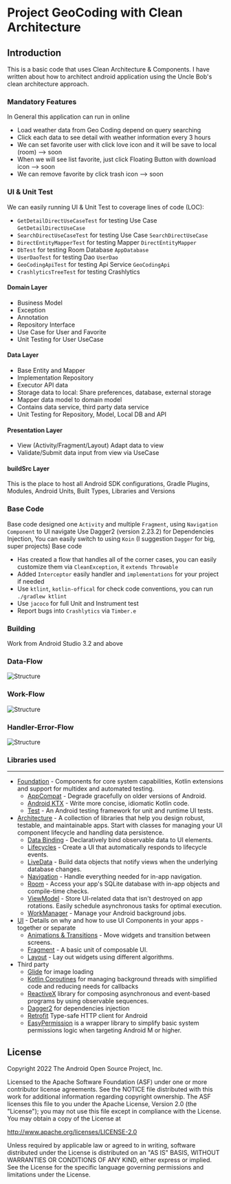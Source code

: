 Project GeoCoding with Clean Architecture
===========================================================

Introduction
-------------
This is a basic code that uses Clean Architecture & Components.
I have written about how to architect android application using the Uncle Bob's clean architecture approach.

### Mandatory Features
In General this application can run in online
- Load weather data from Geo Coding depend on query searching
- Click each data to see detail with weather information every 3 hours
- We can set favorite user with click love icon and it will be save to local (room) --> soon
- When we will see list favorite, just click Floating Button with download icon --> soon
- We can remove favorite by click trash icon --> soon


### UI & Unit Test
We can easily running UI & Unit Test to coverage lines of code (LOC):
- `GetDetailDirectUseCaseTest` for testing Use Case `GetDetailDirectUseCase`
- `SearchDirectUseCaseTest` for testing Use Case `SearchDirectUseCase`
- `DirectEntityMapperTest` for testing Mapper `DirectEntityMapper`
- `DbTest` for testing Room Database `AppDatabase`
- `UserDaoTest` for testing Dao `UserDao`
- `GeoCodingApiTest` for testing Api Service `GeoCodingApi`
- `CrashlyticsTreeTest` for testing Crashlytics

#### Domain Layer
- Business Model
- Exception
- Annotation
- Repository Interface
- Use Case for User and Favorite
- Unit Testing for User UseCase

#### Data Layer
- Base Entity and Mapper
- Implementation Repository
- Executor API data
- Storage data to local: Share preferences, database, external storage
- Mapper data model to domain model
- Contains data service, third party data service
- Unit Testing for Repository, Model, Local DB and API

#### Presentation Layer
- View (Activity/Fragment/Layout) Adapt data to view
- Validate/Submit data input from view via UseCase

#### buildSrc Layer
This is the place to host all Android SDK configurations, Gradle Plugins, Modules, Android Units, Built Types, Libraries and Versions

### Base Code
Base code designed one `Activity` and multiple `Fragment`, using `Navigation Component` to UI navigate
Use Dagger2 (version 2.23.2) for Dependencies Injection, You can easily switch to using `Koin` (I suggestion `Dagger` for big, super projects)
Base code
- Has created a flow that handles all of the corner cases, you can easily customize them via `CleanException`, it `extends Throwable`
- Added `Interceptor` easily handler and `implementations` for your project if needed
- Use `ktlint`, `kotlin-offical` for check code conventions, you can run `./gradlew ktlint`
- Use `jacoco` for full Unit and Instrument test
- Report bugs into `Crashlytics` via `Timber.e`

### Building
Work from Android Studio 3.2 and above

### Data-Flow
![Structure](images/data-flow.png "Data flow")

### Work-Flow
![Structure](images/work-flow.png "Work flow")

### Handler-Error-Flow
![Structure](images/handler-error-flow.png "Handler error flow")

### Libraries used
--------------
* [Foundation][0] - Components for core system capabilities, Kotlin extensions and support for
  multidex and automated testing.
    * [AppCompat][1] - Degrade gracefully on older versions of Android.
    * [Android KTX][2] - Write more concise, idiomatic Kotlin code.
    * [Test][4] - An Android testing framework for unit and runtime UI tests.
* [Architecture][10] - A collection of libraries that help you design robust, testable, and
  maintainable apps. Start with classes for managing your UI component lifecycle and handling data
  persistence.
    * [Data Binding][11] - Declaratively bind observable data to UI elements.
    * [Lifecycles][12] - Create a UI that automatically responds to lifecycle events.
    * [LiveData][13] - Build data objects that notify views when the underlying database changes.
    * [Navigation][14] - Handle everything needed for in-app navigation.
    * [Room][16] - Access your app's SQLite database with in-app objects and compile-time checks.
    * [ViewModel][17] - Store UI-related data that isn't destroyed on app rotations. Easily schedule
      asynchronous tasks for optimal execution.
    * [WorkManager][18] - Manage your Android background jobs.
* [UI][30] - Details on why and how to use UI Components in your apps - together or separate
    * [Animations & Transitions][31] - Move widgets and transition between screens.
    * [Fragment][34] - A basic unit of composable UI.
    * [Layout][35] - Lay out widgets using different algorithms.
* Third party
    * [Glide][90] for image loading
    * [Kotlin Coroutines][91] for managing background threads with simplified code and reducing needs for callbacks
    * [ReactiveX][92] library for composing asynchronous and event-based programs by using observable sequences.
    * [Dagger2][93] for dependencies injection
    * [Retrofit][94] Type-safe HTTP client for Android
    * [EasyPermission][95]  is a wrapper library to simplify basic system permissions logic when targeting Android M or higher.


[0]: https://developer.android.com/jetpack/components
[1]: https://developer.android.com/topic/libraries/support-library/packages#v7-appcompat
[2]: https://developer.android.com/kotlin/ktx
[4]: https://developer.android.com/training/testing/
[10]: https://developer.android.com/jetpack/arch/
[11]: https://developer.android.com/topic/libraries/data-binding/
[12]: https://developer.android.com/topic/libraries/architecture/lifecycle
[13]: https://developer.android.com/topic/libraries/architecture/livedata
[14]: https://developer.android.com/topic/libraries/architecture/navigation/
[16]: https://developer.android.com/topic/libraries/architecture/room
[17]: https://developer.android.com/topic/libraries/architecture/viewmodel
[18]: https://developer.android.com/topic/libraries/architecture/workmanager
[30]: https://developer.android.com/guide/topics/ui
[31]: https://developer.android.com/training/animation/
[34]: https://developer.android.com/guide/components/fragments
[35]: https://developer.android.com/guide/topics/ui/declaring-layout
[90]: https://bumptech.github.io/glide/
[91]: https://kotlinlang.org/docs/reference/coroutines-overview.html
[92]: https://github.com/ReactiveX
[93]: https://github.com/google/dagger
[94]: https://github.com/square/retrofit
[95]: https://github.com/googlesamples/easypermissions

License
--------

Copyright 2022 The Android Open Source Project, Inc.

Licensed to the Apache Software Foundation (ASF) under one or more contributor
license agreements.  See the NOTICE file distributed with this work for
additional information regarding copyright ownership.  The ASF licenses this
file to you under the Apache License, Version 2.0 (the "License"); you may not
use this file except in compliance with the License.  You may obtain a copy of
the License at

http://www.apache.org/licenses/LICENSE-2.0

Unless required by applicable law or agreed to in writing, software
distributed under the License is distributed on an "AS IS" BASIS, WITHOUT
WARRANTIES OR CONDITIONS OF ANY KIND, either express or implied.  See the
License for the specific language governing permissions and limitations under
the License.
